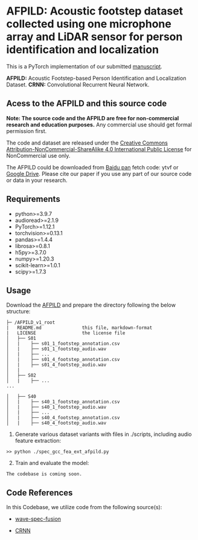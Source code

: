 # AFPILD: Acoustic footstep dataset collected using one microphone array and LiDAR sensor for person identification and localization

This is a PyTorch implementation of our submitted [manuscript]().

**AFPILD:** Acoustic Footstep-based Person Identification and Localization Dataset.
**CRNN:** Convolutional Recurrent Neural Network.

## Acess to the AFPILD and this source code
**Note: The source code and the AFPILD are free for non-commercial research and education purposes.** Any commercial use should get formal permission first.
 
 The code and dataset are released under the [Creative Commons Attribution-NonCommercial-ShareAlike 4.0 International Public License](https://creativecommons.org/licenses/by-nc-sa/4.0/legalcode) for NonCommercial use only. 

 
The AFPILD could be downloaded from [Baidu pan](https://pan.baidu.com/s/15UqRVKgxlz_CywCp6xy6DA) fetch code: ytvf or [Google Drive](https://drive.google.com/file/d/1FQMWbG8oAoZKXfLYsNZ_W_yLj9cZOUGu/view?usp=share_link).
Please cite our paper if you use any part of our source code or data in your research.


## Requirements
- python>=3.9.7
- audioread>=2.1.9
- PyTorch>=1.12.1
- torchvision>=0.13.1
- pandas>=1.4.4
- librosa>=0.8.1 
- h5py>=3.7.0
- numpy>=1.20.3
- scikit-learn>=1.0.1
- scipy>=1.7.3



## Usage 

Download the [AFPILD](https://drive.google.com/file/d/1FQMWbG8oAoZKXfLYsNZ_W_yLj9cZOUGu/view?usp=share_link) and prepare the directory following the below structure: 
```
├─ /AFPILD_v1_root
|   README.md				this file, markdown-format
|   LICENSE                 the license file
│   ├── S01
│   |    ├── s01_1_footstep_annotation.csv
│   |    ├── s01_1_footstep_audio.wav
│   |    ├── ...
│   |    ├── s01_4_footstep_annotation.csv
│   |    ├── s01_4_footstep_audio.wav
│   | 
│   ├── S02
│   |    ├── ...
...

│   ├── S40
│   |    ├── s40_1_footstep_annotation.csv
│   |    ├── s40_1_footstep_audio.wav
│   |    ├── ...
│   |    ├── s40_4_footstep_annotation.csv
│   |    ├── s40_4_footstep_audio.wav
```

1. Generate various dataset variants with files in ./scripts, including audio feature extraction: 
```
>> python ./spec_gcc_fea_ext_afpild.py 
```

2. Train and evaluate the model: 
```
The codebase is coming soon.
```


## Code References
In this Codebase, we utilize code from the following source(s):

* [wave-spec-fusion](https://github.com/denfed/wave-spec-fusion) 

* [CRNN](https://github.com/sharathadavanne/seld-dcase2022) 

